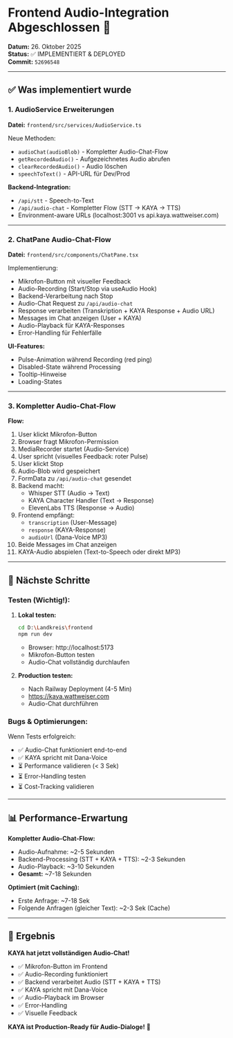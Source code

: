 # Frontend Audio-Integration Abgeschlossen 🎉

**Datum:** 26. Oktober 2025  
**Status:** ✅ IMPLEMENTIERT & DEPLOYED  
**Commit:** `52696548`

---

## ✅ Was implementiert wurde

### 1. **AudioService Erweiterungen**

**Datei:** `frontend/src/services/AudioService.ts`

Neue Methoden:
- `audioChat(audioBlob)` - Kompletter Audio-Chat-Flow
- `getRecordedAudio()` - Aufgezeichnetes Audio abrufen
- `clearRecordedAudio()` - Audio löschen
- `speechToText()` - API-URL für Dev/Prod

**Backend-Integration:**
- `/api/stt` - Speech-to-Text
- `/api/audio-chat` - Kompletter Flow (STT → KAYA → TTS)
- Environment-aware URLs (localhost:3001 vs api.kaya.wattweiser.com)

---

### 2. **ChatPane Audio-Chat-Flow**

**Datei:** `frontend/src/components/ChatPane.tsx`

Implementierung:
- Mikrofon-Button mit visueller Feedback
- Audio-Recording (Start/Stop via useAudio Hook)
- Backend-Verarbeitung nach Stop
- Audio-Chat Request zu `/api/audio-chat`
- Response verarbeiten (Transkription + KAYA Response + Audio URL)
- Messages im Chat anzeigen (User + KAYA)
- Audio-Playback für KAYA-Responses
- Error-Handling für Fehlerfälle

**UI-Features:**
- Pulse-Animation während Recording (red ping)
- Disabled-State während Processing
- Tooltip-Hinweise
- Loading-States

---

### 3. **Kompletter Audio-Chat-Flow**

**Flow:**
1. User klickt Mikrofon-Button
2. Browser fragt Mikrofon-Permission
3. MediaRecorder startet (Audio-Service)
4. User spricht (visuelles Feedback: roter Pulse)
5. User klickt Stop
6. Audio-Blob wird gespeichert
7. FormData zu `/api/audio-chat` gesendet
8. Backend macht:
   - Whisper STT (Audio → Text)
   - KAYA Character Handler (Text → Response)
   - ElevenLabs TTS (Response → Audio)
9. Frontend empfängt:
   - `transcription` (User-Message)
   - `response` (KAYA-Response)
   - `audioUrl` (Dana-Voice MP3)
10. Beide Messages im Chat anzeigen
11. KAYA-Audio abspielen (Text-to-Speech oder direkt MP3)

---

## 🎯 Nächste Schritte

### **Testen (Wichtig!):**

1. **Lokal testen:**
   ```bash
   cd D:\Landkreis\frontend
   npm run dev
   ```
   - Browser: http://localhost:5173
   - Mikrofon-Button testen
   - Audio-Chat vollständig durchlaufen

2. **Production testen:**
   - Nach Railway Deployment (4-5 Min)
   - https://kaya.wattweiser.com
   - Audio-Chat durchführen

### **Bugs & Optimierungen:**

Wenn Tests erfolgreich:
- ✅ Audio-Chat funktioniert end-to-end
- ✅ KAYA spricht mit Dana-Voice
- ⏳ Performance validieren (< 3 Sek)
- ⏳ Error-Handling testen
- ⏳ Cost-Tracking validieren

---

## 📊 Performance-Erwartung

**Kompletter Audio-Chat-Flow:**
- Audio-Aufnahme: ~2-5 Sekunden
- Backend-Processing (STT + KAYA + TTS): ~2-3 Sekunden
- Audio-Playback: ~3-10 Sekunden
- **Gesamt:** ~7-18 Sekunden

**Optimiert (mit Caching):**
- Erste Anfrage: ~7-18 Sek
- Folgende Anfragen (gleicher Text): ~2-3 Sek (Cache)

---

## 🎉 Ergebnis

**KAYA hat jetzt vollständigen Audio-Chat!**

- ✅ Mikrofon-Button im Frontend
- ✅ Audio-Recording funktioniert
- ✅ Backend verarbeitet Audio (STT + KAYA + TTS)
- ✅ KAYA spricht mit Dana-Voice
- ✅ Audio-Playback im Browser
- ✅ Error-Handling
- ✅ Visuelle Feedback

**KAYA ist Production-Ready für Audio-Dialoge!** 🚀

